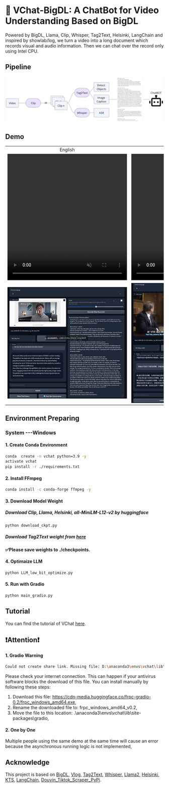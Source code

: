 # 🤖 VChat-BigDL: A ChatBot for Video Understanding Based on BigDL

Powered by BigDL, Llama, Clip, Whisper, Tag2Text, Helsinki, LangChain and inspired by showlab/log, we turn a video into a long document which records visual and audio information. Then we can chat over the record only using Intel CPU.

## Pipeline

![](data/image/pipeline.png)

## Demo

<center>
<table width="100%">
<tr>
<td align="center" colspan="1">English</td>
<td align="center" colspan="1">Chinese</td>
</tr>
<tr>
<td>
    <video width="380" height="400" muted autoplay="autoplay" loop="loop">
    <source src="Data/demo/demo2.mp4" type="video/mp4">
    </video>
</td>
<td>
    <video width="380" height="400" muted autoplay="autoplay" loop="loop">
    <source src="Data/demo/demo1.mp4" type="video/mp4">
    </video>
</td>
</tr>
</tr>
<tr>
<td>
<img src="Data/demo/zh2en demo.png" >
</td>
<td>
<img src="Data/demo/en2zh demo.png" >
</td>
</tr>
</tr>
</table>
</center>

## Environment Preparing

### System ---Windows

#### 1. Create Conda Environment

```bash
conda  create -n vchat python=3.9 -y
activate vchat
pip install -r ./requirements.txt
```
#### 2. Install FFmpeg

```bash
conda install -c conda-forge ffmpeg -y
```

#### 3. Download Model Weight

##### Download Clip, Llama, Helsinki, all-MiniLM-L12-v2 by huggingface

```bash
python download_ckpt.py
```

##### Download Tag2Text weight from [here](https://huggingface.co/spaces/xinyu1205/recognize-anything/blob/main/tag2text_swin_14m.pth)

**✅Please save weights to ./checkpoints.**

#### 4. Optimaize LLM

```bash
python LLM_low_bit_optimize.py
```

#### 5. Run with Gradio
```bash
python main_gradio.py
```

## Tutorial
You can find the tutorial of VChat [here](TUTORIAL.md).

## ❗Attention❗

#### 1. Gradio Warning

```bash
Could not create share link. Missing file: D:\anaconda3\envs\vchat\lib\site-packages\gradio\frpc_windows_amd64_v0.2.
```

Please check your internet connection. This can happen if your antivirus software blocks the download of this file. You can install manually by following these steps:

1. Download this file: https://cdn-media.huggingface.co/frpc-gradio-0.2/frpc_windows_amd64.exe,
2. Rename the downloaded file to: frpc_windows_amd64_v0.2,
3. Move the file to this location: .\anaconda3\envs\vchat\lib\site-packages\gradio,

#### 2. One by One

Multiple people using the same demo at the same time will cause an error because the asynchronous running logic is not implemented,


## Acknowledge

This project is based on [BigDL](https://github.com/intel-analytics/BigDL), [Vlog](https://github.com/showlab/VLog/tree/main), [Tag2Text](https://tag2text.github.io/), [Whisper](https://github.com/openai/whisper), [Llama2](https://github.com/facebookresearch/llama), [Helsinki](https://huggingface.co/Helsinki-NLP), [KTS](https://inria.hal.science/hal-01022967/PDF/video_summarization.pdf), [LangChain](https://python.langchain.com/en/latest/), [Douyin_Tiktok_Scraper_PyPi](https://github.com/Evil0ctal/Douyin_Tiktok_Scraper_PyPi).